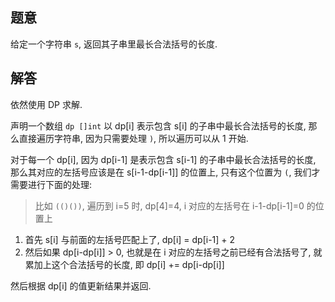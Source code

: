 ## 题意

给定一个字符串 `s`, 返回其子串里最长合法括号的长度.

## 解答

依然使用 DP 求解.

声明一个数组 `dp []int` 以 dp[i] 表示包含 s[i] 的子串中最长合法括号的长度, 那么直接遍历字符串, 因为只需要处理 `)`, 所以遍历可以从 1 开始.

对于每一个 dp[i], 因为 dp[i-1] 是表示包含 s[i-1] 的子串中最长合法括号的长度, 那么其对应的左括号应该是在 s[i-1-dp[i-1]] 的位置上, 只有这个位置为 `(`, 我们才需要进行下面的处理:

>  比如 `(()())`, 遍历到 i=5 时, dp[4]=4, i 对应的左括号在 i-1-dp[i-1]=0 的位置上

1. 首先 s[i] 与前面的左括号匹配上了, dp[i] = dp[i-1] + 2
2. 然后如果 dp[i-dp[i]] > 0, 也就是在 i 对应的左括号之前已经有合法括号了, 就累加上这个合法括号的长度, 即 dp[i] += dp[i-dp[i]]

然后根据 dp[i] 的值更新结果并返回.